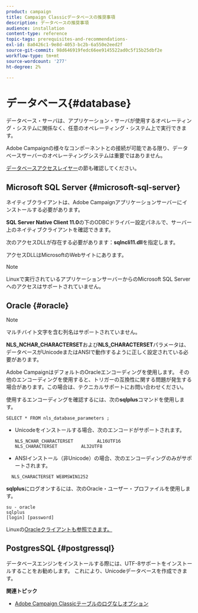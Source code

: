 ```yaml
---
product: campaign
title: Campaign Classicデータベースの推奨事項
description: データベースの推奨事項
audience: installation
content-type: reference
topic-tags: prerequisites-and-recommendations-
exl-id: 8a0426c1-9e8d-4053-bc2b-6a550e2eed2f
source-git-commit: 98d646919fedc66ee9145522ad0c5f15b25dbf2e
workflow-type: tm+mt
source-wordcount: '277'
ht-degree: 2%

---
```


# データベース{#database}

データベース・サーバは、アプリケーション・サーバが使用するオペレーティング・システムに関係なく、任意のオペレーティング・システム上で実行できます。

Adobe Campaignの様々なコンポーネントとの接続が可能である限り、データベースサーバーのオペレーティングシステムは重要ではありません。

[データベースアクセスレイヤー](../../installation/using/prerequisites-of-campaign-installation-in-linux.md#database-access-layers)の節も確認してください。

## Microsoft SQL Server {#microsoft-sql-server}

ネイティブクライアントは、Adobe Campaignアプリケーションサーバーにインストールする必要があります。

**SQL Server Native Client 11.0**&#x200B;の下のODBCドライバー設定パネルで、サーバー上のネイティブクライアントを確認できます。

次のアクセスDLLが存在する必要があります：**sqlncli11.dll**&#x200B;を指定します。

アクセスDLLはMicrosoftのWebサイトにあります。

>[!NOTE]
>
>Linuxで実行されているアプリケーションサーバーからのMicrosoft SQL Serverへのアクセスはサポートされていません。

## Oracle {#oracle}

>[!NOTE]
>
>マルチバイト文字を含む列名はサポートされていません。

**NLS_NCHAR_CHARACTERSET**&#x200B;および&#x200B;**NLS_CHARACTERSET**&#x200B;パラメータは、データベースがUnicodeまたはANSIで動作するように正しく設定されている必要があります。

Adobe CampaignはデフォルトのOracleエンコーディングを使用します。 その他のエンコーディングを使用すると、トリガーの互換性に関する問題が発生する場合があります。この場合は、テクニカルサポートにお問い合わせください。

使用するエンコーディングを確認するには、次の&#x200B;**sqlplus**&#x200B;コマンドを使用します。

```
SELECT * FROM nls_database_parameters ;
```

* Unicodeをインストールする場合、次のエンコードがサポートされます。

   ```
   NLS_NCHAR_CHARACTERSET         AL16UTF16
   NLS_CHARACTERSET         AL32UTF8
   ```

* ANSIインストール（非Unicode）の場合、次のエンコーディングのみがサポートされます。

```
  NLS_CHARACTERSET WE8MSWIN1252
```

**sqlplus**&#x200B;にログオンするには、次のOracle・ユーザー・プロファイルを使用します。

```
su - oracle 
sqlplus 
[login] [password]
```

Linuxの[Oracleクライアントも参照できます。](../../installation/using/installing-packages-with-linux.md#oracle-client-in-linux)

## PostgresSQL {#postgressql}

データベースエンジンをインストールする際には、UTF-8サポートをインストールすることをお勧めします。 これにより、Unicodeデータベースを作成できます。

**関連トピック**

* [Adobe Campaign Classicテーブルのログなしオプション](https://helpx.adobe.com/campaign/kb/unlogged-tables-classic.html)
